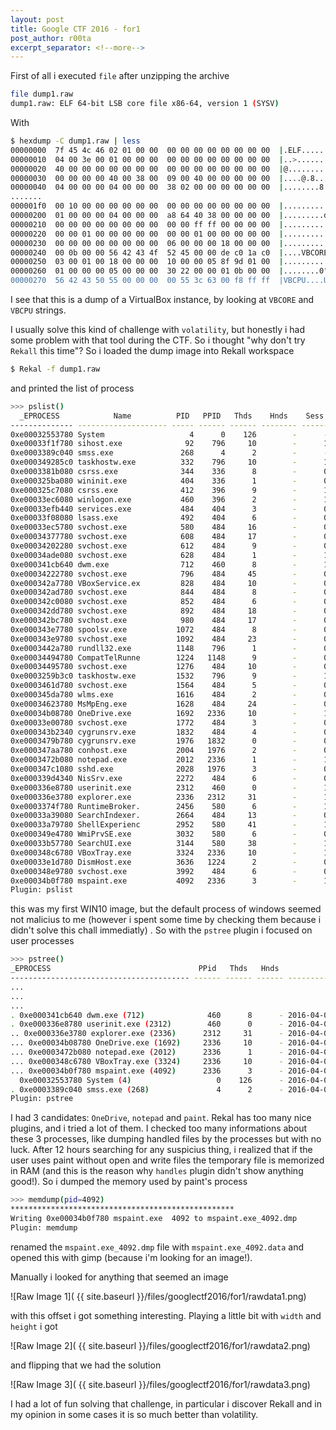 ```yaml
---
layout: post
title: Google CTF 2016 - for1
post_author: r00ta
excerpt_separator: <!--more-->
---
```


First of all i executed `file` after unzipping the archive 

```bash
file dump1.raw 
dump1.raw: ELF 64-bit LSB core file x86-64, version 1 (SYSV) 
```
With 

```bash
$ hexdump -C dump1.raw | less
00000000  7f 45 4c 46 02 01 00 00  00 00 00 00 00 00 00 00  |.ELF............|
00000010  04 00 3e 00 01 00 00 00  00 00 00 00 00 00 00 00  |..>.............|
00000020  40 00 00 00 00 00 00 00  00 00 00 00 00 00 00 00  |@...............|
00000030  00 00 00 00 40 00 38 00  09 00 40 00 00 00 00 00  |....@.8...@.....|
00000040  04 00 00 00 04 00 00 00  38 02 00 00 00 00 00 00  |........8.......|
.......
000001f0  00 10 00 00 00 00 00 00  00 00 00 00 00 00 00 00  |................|
00000200  01 00 00 00 04 00 00 00  a8 64 40 38 00 00 00 00  |.........d@8....|
00000210  00 00 00 00 00 00 00 00  00 00 ff ff 00 00 00 00  |................|
00000220  00 00 01 00 00 00 00 00  00 00 01 00 00 00 00 00  |................|
00000230  00 00 00 00 00 00 00 00  06 00 00 00 18 00 00 00  |................|
00000240  00 0b 00 00 56 42 43 4f  52 45 00 00 de c0 1a c0  |....VBCORE......|
00000250  03 00 01 00 18 00 00 00  10 00 00 05 8f 9d 01 00  |................|
00000260  01 00 00 00 05 00 00 00  30 22 00 00 01 0b 00 00  |........0"......|
00000270  56 42 43 50 55 00 00 00  00 55 3c 63 00 f8 ff ff  |VBCPU....U<\c....|
```

I see that this is a dump of a VirtualBox instance,  by looking at `VBCORE` and `VBCPU` strings.

<!--more-->

I usually solve this kind of challenge with `volatility`, but honestly i had some problem with that tool during the CTF. So i thought "why don't try `Rekall` this time"? 
So i loaded the dump image into Rekall workspace

```bash
$ Rekal -f dump1.raw
```

and printed the list of process

```bash
>>> pslist()
  _EPROCESS            Name          PID   PPID   Thds    Hnds    Sess  Wow64           Start                     Exit          
-------------- -------------------- ----- ------ ------ -------- ------ ------ ------------------------ ------------------------
0xe00032553780 System                   4      0    126        -      - False  2016-04-04 16:12:33Z     -                       
0xe00033f1f780 sihost.exe              92    796     10        -      1 False  2016-04-04 16:12:37Z     -                       
0xe0003389c040 smss.exe               268      4      2        -      - False  2016-04-04 16:12:33Z     -                       
0xe000349285c0 taskhostw.exe          332    796     10        -      1 False  2016-04-04 16:17:40Z     -                       
0xe0003381b080 csrss.exe              344    336      8        -      0 False  2016-04-04 16:12:33Z     -                       
0xe000325ba080 wininit.exe            404    336      1        -      0 False  2016-04-04 16:12:34Z     -                       
0xe000325c7080 csrss.exe              412    396      9        -      1 False  2016-04-04 16:12:34Z     -                       
0xe00033ec6080 winlogon.exe           460    396      2        -      1 False  2016-04-04 16:12:34Z     -                       
0xe00033efb440 services.exe           484    404      3        -      0 False  2016-04-04 16:12:34Z     -                       
0xe00033f08080 lsass.exe              492    404      6        -      0 False  2016-04-04 16:12:34Z     -                       
0xe00033ec5780 svchost.exe            580    484     16        -      0 False  2016-04-04 16:12:34Z     -                       
0xe00034377780 svchost.exe            608    484     17        -      0 False  2016-04-04 16:12:34Z     -                       
0xe00034202280 svchost.exe            612    484      9        -      0 False  2016-04-04 16:12:34Z     -                       
0xe00034ade080 svchost.exe            628    484      1        -      1 False  2016-04-04 16:14:43Z     -                       
0xe000341cb640 dwm.exe                712    460      8        -      1 False  2016-04-04 16:12:34Z     -                       
0xe00034222780 svchost.exe            796    484     45        -      0 False  2016-04-04 16:12:34Z     -                       
0xe000342a7780 VBoxService.ex         828    484     10        -      0 False  2016-04-04 16:12:34Z     -                       
0xe000342ad780 svchost.exe            844    484      8        -      0 False  2016-04-04 16:12:34Z     -                       
0xe000342c0080 svchost.exe            852    484      6        -      0 False  2016-04-04 16:12:34Z     -                       
0xe000342dd780 svchost.exe            892    484     18        -      0 False  2016-04-04 16:12:34Z     -                       
0xe000342bc780 svchost.exe            980    484     17        -      0 False  2016-04-04 16:12:34Z     -                       
0xe000343e7780 spoolsv.exe           1072    484      8        -      0 False  2016-04-04 16:12:34Z     -                       
0xe000343e9780 svchost.exe           1092    484     23        -      0 False  2016-04-04 16:12:35Z     -                       
0xe0003442a780 rundll32.exe          1148    796      1        -      0 False  2016-04-04 16:12:35Z     -                       
0xe00034494780 CompatTelRunne        1224   1148      9        -      0 False  2016-04-04 16:12:35Z     -                       
0xe00034495780 svchost.exe           1276    484     10        -      0 False  2016-04-04 16:12:35Z     -                       
0xe0003259b3c0 taskhostw.exe         1532    796      9        -      1 False  2016-04-04 16:12:37Z     -                       
0xe0003461d780 svchost.exe           1564    484      5        -      0 False  2016-04-04 16:12:35Z     -                       
0xe000345da780 wlms.exe              1616    484      2        -      0 False  2016-04-04 16:12:35Z     -                       
0xe00034623780 MsMpEng.exe           1628    484     24        -      0 False  2016-04-04 16:12:35Z     -                       
0xe00034b08780 OneDrive.exe          1692   2336     10        -      1 True   2016-04-04 16:12:55Z     -                       
0xe00033e00780 svchost.exe           1772    484      3        -      0 False  2016-04-04 16:12:37Z     -                       
0xe000343b2340 cygrunsrv.exe         1832    484      4        -      0 False  2016-04-04 16:12:35Z     -                       
0xe0003479b780 cygrunsrv.exe         1976   1832      0        -      0 False  2016-04-04 16:12:36Z     2016-04-04 16:12:36Z    
0xe000347aa780 conhost.exe           2004   1976      2        -      0 False  2016-04-04 16:12:36Z     -                       
0xe0003472b080 notepad.exe           2012   2336      1        -      1 False  2016-04-04 16:14:49Z     -                       
0xe000347c1080 sshd.exe              2028   1976      3        -      0 False  2016-04-04 16:12:36Z     -                       
0xe000339d4340 NisSrv.exe            2272    484      6        -      0 False  2016-04-04 16:12:38Z     -                       
0xe000336e8780 userinit.exe          2312    460      0        -      1 False  2016-04-04 16:12:38Z     2016-04-04 16:13:04Z    
0xe000336e3780 explorer.exe          2336   2312     31        -      1 False  2016-04-04 16:12:38Z     -                       
0xe0003374f780 RuntimeBroker.        2456    580      6        -      1 False  2016-04-04 16:12:38Z     -                       
0xe00033a39080 SearchIndexer.        2664    484     13        -      0 False  2016-04-04 16:12:39Z     -                       
0xe00033a79780 ShellExperienc        2952    580     41        -      1 False  2016-04-04 16:12:39Z     -                       
0xe000349e4780 WmiPrvSE.exe          3032    580      6        -      0 False  2016-04-04 16:16:37Z     -                       
0xe00033b57780 SearchUI.exe          3144    580     38        -      1 False  2016-04-04 16:12:40Z     -                       
0xe000348c6780 VBoxTray.exe          3324   2336     10        -      1 False  2016-04-04 16:12:55Z     -                       
0xe00033e1d780 DismHost.exe          3636   1224      2        -      0 False  2016-04-04 16:12:47Z     -                       
0xe000348e9780 svchost.exe           3992    484      6        -      0 False  2016-04-04 16:12:52Z     -                       
0xe00034b0f780 mspaint.exe           4092   2336      3        -      1 False  2016-04-04 16:13:21Z     -                       
Plugin: pslist
```

this was my first WIN10 image, but the default process of windows seemed not malicius to me (however i spent some time by checking them because i didn't solve this chall immediatly) . So with the `pstree` plugin i focused on user processes

```bash
>>> pstree()
_EPROCESS                                 PPid   Thds   Hnds            Time          
---------------------------------------- ------ ------ ------ ------------------------
...
...
...
. 0xe000341cb640 dwm.exe (712)              460      8      - 2016-04-04 16:12:34Z    
. 0xe000336e8780 userinit.exe (2312)        460      0      - 2016-04-04 16:12:38Z    
.. 0xe000336e3780 explorer.exe (2336)      2312     31      - 2016-04-04 16:12:38Z    
... 0xe00034b08780 OneDrive.exe (1692)     2336     10      - 2016-04-04 16:12:55Z    
... 0xe0003472b080 notepad.exe (2012)      2336      1      - 2016-04-04 16:14:49Z    
... 0xe000348c6780 VBoxTray.exe (3324)     2336     10      - 2016-04-04 16:12:55Z    
... 0xe00034b0f780 mspaint.exe (4092)      2336      3      - 2016-04-04 16:13:21Z    
  0xe00032553780 System (4)                   0    126      - 2016-04-04 16:12:33Z    
. 0xe0003389c040 smss.exe (268)               4      2      - 2016-04-04 16:12:33Z    
Plugin: pstree
```

I had 3 candidates: `OneDrive`, `notepad` and `paint`. Rekal has too many nice plugins, and i tried a lot of them. I checked too many informations about these 3 processes, like dumping handled files by the processes but with no luck.
After 12 hours searching for any suspicius thing, i realized that if the user uses paint without open and write files the temporary file is memorized in RAM (and this is the reason why `handles` plugin didn't show anything good!). So i dumped the memory used by paint's process

```bash
>>> memdump(pid=4092)
**************************************************
Writing 0xe00034b0f780 mspaint.exe  4092 to mspaint.exe_4092.dmp
Plugin: memdump
```

renamed the `mspaint.exe_4092.dmp` file with `mspaint.exe_4092.data` and opened this with gimp (because i'm looking for an image!).

Manually i looked for anything that seemed an image

![Raw Image 1]( {{ site.baseurl }}/files/googlectf2016/for1/rawdata1.png)

with this offset i got something interesting. Playing a little bit with `width` and `height` i got 

![Raw Image 2]( {{ site.baseurl }}/files/googlectf2016/for1/rawdata2.png)

and flipping that we had the solution

![Raw Image 3]( {{ site.baseurl }}/files/googlectf2016/for1/rawdata3.png)

I had a lot of fun solving that challenge, in particular i discover Rekall and in my opinion in some cases it is so much better than volatility.